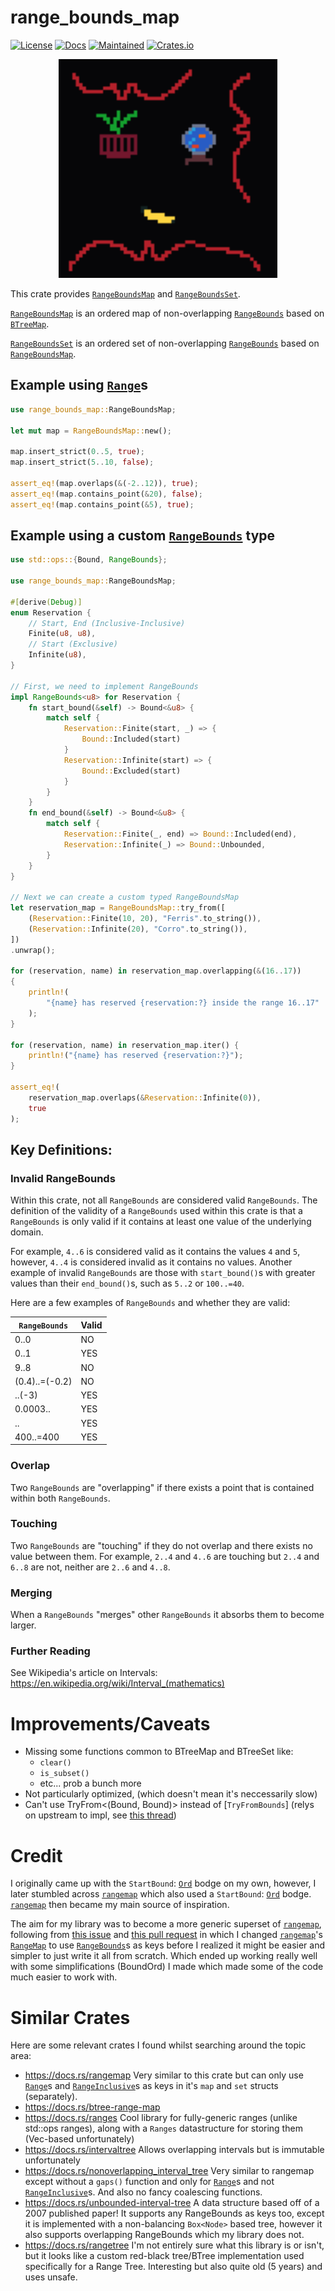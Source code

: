 # range_bounds_map

[![License](https://img.shields.io/github/license/ripytide/range_bounds_map)](https://www.gnu.org/licenses/agpl-3.0.en.html)
[![Docs](https://docs.rs/range_bounds_map/badge.svg)](https://docs.rs/range_bounds_map)
[![Maintained](https://img.shields.io/maintenance/yes/2023)](https://github.com/ripytide)
[![Crates.io](https://img.shields.io/crates/v/range_bounds_map)](https://crates.io/crates/range_bounds_map)

<p align="center">
<img src="logo.svg" alt="range_bounds_map_logo" width="350">
</p>

This crate provides [`RangeBoundsMap`] and [`RangeBoundsSet`].

[`RangeBoundsMap`] is an ordered map of non-overlapping [`RangeBounds`]
based on [`BTreeMap`].

[`RangeBoundsSet`] is an ordered set of non-overlapping [`RangeBounds`]
based on [`RangeBoundsMap`].

## Example using [`Range`]s

```rust
use range_bounds_map::RangeBoundsMap;

let mut map = RangeBoundsMap::new();

map.insert_strict(0..5, true);
map.insert_strict(5..10, false);

assert_eq!(map.overlaps(&(-2..12)), true);
assert_eq!(map.contains_point(&20), false);
assert_eq!(map.contains_point(&5), true);
```

## Example using a custom [`RangeBounds`] type

```rust
use std::ops::{Bound, RangeBounds};

use range_bounds_map::RangeBoundsMap;

#[derive(Debug)]
enum Reservation {
	// Start, End (Inclusive-Inclusive)
	Finite(u8, u8),
	// Start (Exclusive)
	Infinite(u8),
}

// First, we need to implement RangeBounds
impl RangeBounds<u8> for Reservation {
	fn start_bound(&self) -> Bound<&u8> {
		match self {
			Reservation::Finite(start, _) => {
				Bound::Included(start)
			}
			Reservation::Infinite(start) => {
				Bound::Excluded(start)
			}
		}
	}
	fn end_bound(&self) -> Bound<&u8> {
		match self {
			Reservation::Finite(_, end) => Bound::Included(end),
			Reservation::Infinite(_) => Bound::Unbounded,
		}
	}
}

// Next we can create a custom typed RangeBoundsMap
let reservation_map = RangeBoundsMap::try_from([
	(Reservation::Finite(10, 20), "Ferris".to_string()),
	(Reservation::Infinite(20), "Corro".to_string()),
])
.unwrap();

for (reservation, name) in reservation_map.overlapping(&(16..17))
{
	println!(
		"{name} has reserved {reservation:?} inside the range 16..17"
	);
}

for (reservation, name) in reservation_map.iter() {
	println!("{name} has reserved {reservation:?}");
}

assert_eq!(
	reservation_map.overlaps(&Reservation::Infinite(0)),
	true
);
```

## Key Definitions:

### Invalid RangeBounds

Within this crate, not all `RangeBounds` are considered valid
`RangeBounds`. The definition of the validity of a `RangeBounds` used
within this crate is that a `RangeBounds` is only valid if it contains
at least one value of the underlying domain.

For example, `4..6` is considered valid as it contains the values `4`
and `5`, however, `4..4` is considered invalid as it contains no
values. Another example of invalid `RangeBounds` are those with
`start_bound()`s with greater values than their `end_bound()`s, such
as `5..2` or `100..=40`.

Here are a few examples of `RangeBounds` and whether they are valid:

| `RangeBounds`  | Valid |
| -------------- | ----- |
| 0..0           | NO    |
| 0..1           | YES   |
| 9..8           | NO    |
| (0.4)..=(-0.2) | NO    |
| ..(-3)         | YES   |
| 0.0003..       | YES   |
| ..             | YES   |
| 400..=400      | YES   |

### Overlap

Two `RangeBounds` are "overlapping" if there exists a point that is
contained within both `RangeBounds`.

### Touching

Two `RangeBounds` are "touching" if they do not overlap and
there exists no value between them. For example, `2..4` and
`4..6` are touching but `2..4` and `6..8` are not, neither are
`2..6` and `4..8`.

### Merging

When a `RangeBounds` "merges" other `RangeBounds` it absorbs them
to become larger.

### Further Reading

See Wikipedia's article on Intervals:
<https://en.wikipedia.org/wiki/Interval_(mathematics)>

# Improvements/Caveats

- Missing some functions common to BTreeMap and BTreeSet like:
  - `clear()`
  - `is_subset()`
  - etc... prob a bunch more
- Not particularly optimized, (which doesn't mean it's neccessarily slow)
- Can't use TryFrom<(Bound, Bound)> instead of [`TryFromBounds`] (relys on
  upstream to impl, see [this thread](https://internals.rust-lang.org/t/range-should-impl-tryfrom-bound-bound))

# Credit

I originally came up with the `StartBound`: [`Ord`] bodge on my own,
however, I later stumbled across [`rangemap`] which also used a
`StartBound`: [`Ord`] bodge. [`rangemap`] then became my main source
of inspiration.

The aim for my library was to become a more generic
superset of [`rangemap`], following from [this
issue](https://github.com/jeffparsons/rangemap/issues/56) and [this
pull request](https://github.com/jeffparsons/rangemap/pull/57) in
which I changed [`rangemap`]'s [`RangeMap`] to use [`RangeBounds`]s as
keys before I realized it might be easier and simpler to just write it
all from scratch. Which ended up working really well with some
simplifications (BoundOrd) I made which made some of the code much
easier to work with.

# Similar Crates

Here are some relevant crates I found whilst searching around the
topic area:

- <https://docs.rs/rangemap>
  Very similar to this crate but can only use [`Range`]s and
  [`RangeInclusive`]s as keys in it's `map` and `set` structs (separately).
- <https://docs.rs/btree-range-map>
- <https://docs.rs/ranges>
  Cool library for fully-generic ranges (unlike std::ops ranges), along
  with a `Ranges` datastructure for storing them (Vec-based
  unfortunately)
- <https://docs.rs/intervaltree>
  Allows overlapping intervals but is immutable unfortunately
- <https://docs.rs/nonoverlapping_interval_tree>
  Very similar to rangemap except without a `gaps()` function and only
  for [`Range`]s and not [`RangeInclusive`]s. And also no fancy coalescing
  functions.
- <https://docs.rs/unbounded-interval-tree>
  A data structure based off of a 2007 published paper! It supports any
  RangeBounds as keys too, except it is implemented with a non-balancing
  `Box<Node>` based tree, however it also supports overlapping
  RangeBounds which my library does not.
- <https://docs.rs/rangetree>
  I'm not entirely sure what this library is or isn't, but it looks like
  a custom red-black tree/BTree implementation used specifically for a
  Range Tree. Interesting but also quite old (5 years) and uses
  unsafe.

[`btreemap`]: https://doc.rust-lang.org/std/collections/struct.BTreeMap.html
[`btreeset`]: https://doc.rust-lang.org/std/collections/struct.BTreeSet.html
[`rangebounds`]: https://doc.rust-lang.org/std/ops/trait.RangeBounds.html
[`start_bound()`]: https://doc.rust-lang.org/std/ops/trait.RangeBounds.html#tymethod.start_bound
[`end_bound()`]: https://doc.rust-lang.org/std/ops/trait.RangeBounds.html#tymethod.end_bound
[`range`]: https://doc.rust-lang.org/std/ops/struct.Range.html
[`range()`]: https://doc.rust-lang.org/std/collections/struct.BTreeMap.html#method.range
[`rangemap`]: https://docs.rs/rangemap/latest/rangemap/
[`rangeinclusivemap`]: https://docs.rs/rangemap/latest/rangemap/inclusive_map/struct.RangeInclusiveMap.html#
[`rangeinclusive`]: https://doc.rust-lang.org/std/ops/struct.RangeInclusive.html
[`ord`]: https://doc.rust-lang.org/std/cmp/trait.Ord.html
[`RangeBoundsMap`]: https://docs.rs/range_bounds_map/latest/range_bounds_map/range_bounds_map/struct.RangeBoundsMap.html
[`RangeBoundsSet`]: https://docs.rs/range_bounds_map/latest/range_bounds_map/range_bounds_set/struct.RangeBoundsSet.html
